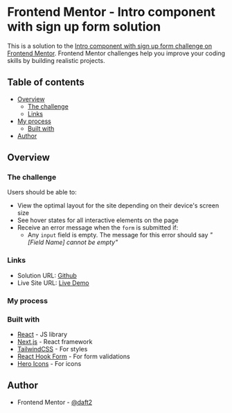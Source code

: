 # Frontend Mentor - Intro component with sign up form solution

This is a solution to the [Intro component with sign up form challenge on Frontend Mentor](https://www.frontendmentor.io/challenges/intro-component-with-signup-form-5cf91bd49edda32581d28fd1). Frontend Mentor challenges help you improve your coding skills by building realistic projects.

## Table of contents

- [Overview](#overview)
  - [The challenge](#the-challenge)
  - [Links](#links)
- [My process](#my-process)
  - [Built with](#built-with)
- [Author](#author)

## Overview

### The challenge

Users should be able to:

- View the optimal layout for the site depending on their device's screen size
- See hover states for all interactive elements on the page
- Receive an error message when the `form` is submitted if:
  - Any `input` field is empty. The message for this error should say _"[Field Name] cannot be empty"_

### Links

- Solution URL: [Github](https://github.com/daft2/frontendmentor/tree/main/src/pages/intro-signup-form)
- Live Site URL: [Live Demo](https://frontendmentor-daft2.vercel.app/intro-signup-form)

### My process

### Built with

- [React](https://reactjs.org/) - JS library
- [Next.js](https://nextjs.org/) - React framework
- [TailwindCSS](https://tailwindcss.com/) - For styles
- [React Hook Form](https://react-hook-form.com/) - For form validations
- [Hero Icons](https://heroicons.com/) - For icons

## Author

- Frontend Mentor - [@daft2](https://www.frontendmentor.io/profile/daft2)
